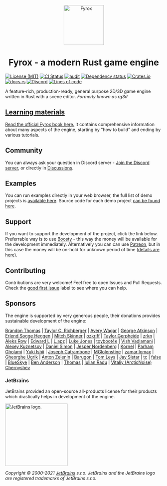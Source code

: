<div align="center">
  <a href="https://fyrox.rs/">
    <img src="pics/logo.png" width="128" height="128" alt="Fyrox" />
  </a>
  <h1>Fyrox - a modern Rust game engine</h1>
</div>

[![License (MIT)](https://img.shields.io/crates/l/fyrox)](https://github.com/FyroxEngine/Fyrox/blob/master/LICENSE.md)
[![CI Status](https://github.com/FyroxEngine/Fyrox/actions/workflows/ci.yml/badge.svg)](https://github.com/FyroxEngine/Fyrox/actions/workflows/ci.yml)
[![audit](https://github.com/FyroxEngine/Fyrox/actions/workflows/audit.yml/badge.svg)](https://github.com/FyroxEngine/Fyrox/actions/workflows/audit.yml)
[![Dependency status](https://deps.rs/repo/github/FyroxEngine/Fyrox/status.svg)](https://deps.rs/repo/github/FyroxEngine/Fyrox)
[![Crates.io](https://img.shields.io/crates/v/fyrox)](https://crates.io/crates/fyrox)
[![docs.rs](https://img.shields.io/badge/docs-website-blue)](https://docs.rs/Fyrox/)
[![Discord](https://img.shields.io/discord/756573453561102427)](https://discord.gg/xENF5Uh)
[![Lines of code](https://tokei.rs/b1/github/FyroxEngine/Fyrox)](https://github.com/FyroxEngine/Fyrox)

A feature-rich, production-ready, general purpose 2D/3D game engine written in Rust with a scene editor.
_Formerly known as rg3d_

## [Learning materials](https://fyrox-book.github.io/)

[Read the official Fyrox book here.](https://fyrox-book.github.io/) It contains comprehensive information about many aspects of the engine, starting
by "how to build" and ending by various tutorials.

## Community

You can always ask your question in Discord server - [Join the Discord server](https://discord.gg/xENF5Uh), or directly in 
[Discussions](https://github.com/FyroxEngine/Fyrox/discussions).

## Examples

You can run examples directly in your web browser, the full list of demo projects is [available here](https://fyrox.rs/examples.html).
Source code for each demo project [can be found here](https://github.com/FyroxEngine/Fyrox-demo-projects).

## Support

If you want to support the development of the project, click the link below. Preferrable way is to use [Boosty](https://boosty.to/fyrox) - this way the money
will be available for the development immediately. Alternatively you can can use [Patreon](https://www.patreon.com/mrdimas), but in this case the money will
be on-hold for unknown period of time ([details are here](https://github.com/FyroxEngine/Fyrox/issues/363)).

## Contributing

Contributions are very welcome! Feel free to open Issues and Pull Requests. Check the [good first issue](https://github.com/FyroxEngine/Fyrox/issues?q=is%3Aissue+is%3Aopen+label%3A%22good+first+issue%22) label to 
see where you can help.

## Sponsors

The engine is supported by very generous people, their donations provides sustainable development of the engine:

[Brandon Thomas](https://www.patreon.com/user?u=34951681) | [Taylor C. Richberger](https://www.patreon.com/user/creators?u=60141723) | [Avery Wagar](https://www.patreon.com/user?u=41863848) |
[George Atkinson](https://www.patreon.com/user?u=61771027) | [Erlend Sogge Heggen](https://www.patreon.com/amethystengine/creators) | [Mitch Skinner](https://www.patreon.com/user/creators?u=60141723) | [ozkriff](https://www.patreon.com/ozkriff) | [Taylor Gerpheide](https://www.patreon.com/user/creators?u=32274918) |
[zrkn](https://www.patreon.com/user/creators?u=23413376) | [Aleks Row](https://www.patreon.com/user/creators?u=51907853) | [Edward L](https://www.patreon.com/user/creators?u=53507198) | [L.apz](https://www.patreon.com/user/creators?u=5448832) | [Luke Jones](https://www.patreon.com/flukejones) | [toyboot4e](https://www.patreon.com/user/creators?u=53758973) | [Vish Vadlamani](https://www.patreon.com/user/creators?u=42768509) |
[Alexey Kuznetsov](https://www.patreon.com/user?u=39375025) | [Daniel Simon](https://www.patreon.com/user/creators?u=43754885) | [Jesper Nordenberg](https://www.patreon.com/jesnor) | [Kornel](https://www.patreon.com/user?u=59867) | [Parham Gholami](https://www.patreon.com/user?u=33009238) | [Yuki Ishii](https://www.patreon.com/user/creators?u=9564103) |
[Joseph Catrambone](https://www.patreon.com/user?u=4738580) | [MGlolenstine](https://github.com/MGlolenstine) | [zamar lomax](https://www.patreon.com/user?u=65928523) | [Gheorghe Ugrik](https://www.patreon.com/user?u=54846813) |
[Anton Zelenin](https://www.patreon.com/user?u=62378966) | [Barugon](https://www.patreon.com/user?u=11344465) | [Tom Leys](https://www.patreon.com/user?u=222856) | [Jay Sistar](https://www.patreon.com/user?u=284041) | [tc](https://www.patreon.com/user?u=11268466) | [false](https://www.patreon.com/user?u=713537) | [BlueSkye](https://www.patreon.com/EmotionalSnow) |
[Ben Anderson](https://www.patreon.com/user/creators?u=14436239) | [Thomas](https://www.patreon.com/user?u=317826) | [Iulian Radu](https://www.patreon.com/user?u=8698230) | [Vitaliy (ArcticNoise) Chernyshev](https://www.patreon.com/user?u=2601918)

### JetBrains

JetBrains provided an open-source all-products license for their products which drastically helps in development of the engine.

<img src="https://resources.jetbrains.com/storage/products/company/brand/logos/jb_beam.png" alt="JetBrains logo." width="200" height="200">

_Copyright © 2000-2021 [JetBrains](https://jb.gg/OpenSource) s.r.o. JetBrains and the JetBrains logo are registered trademarks of JetBrains s.r.o._
